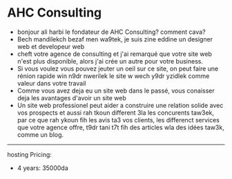 # AHC Consulting
- bonjour ali harbi le fondateur de AHC Consulting? comment cava?
- Bech mandilekch bezaf men wa9tek, je suis zine eddine un designer web et developeur web
- cheft votre agence de consulting et j'ai remarqué que votre site web n'est plus disponible, alors j'ai crée un autre pour votre business.
- Si vous voulez vous pouvez jeuter un oeil sur ce site, on peut faire une rénion rapide win n9dr nwerilek le site w wech y9dr yzidlek comme valeur dans votre travail
- Comme vous avez deja eu un site web dans le passé, vous conaisser deja les avantages d'avoir un site web
- Un site web professionel peut aider a construire une relation solide avec vos prospects et aussi rah tkoun different 3la les concurents taw3ek, par ce que rah ykoun fih les avis ta3 vos clients, les differenct services que votre agence offre, t9dr tani t7t fih des articles wla des idées taw3k, comme un blog.






--- 
hosting Pricing: 
- 4 years: 35000da